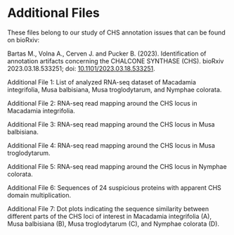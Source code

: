 # Additional Files

These files belong to our study of CHS annotation issues that can be found on bioRxiv:

Bartas M., Volna A., Cerven J. and Pucker B. (2023). Identification of annotation artifacts concerning the CHALCONE SYNTHASE (CHS). bioRxiv 2023.03.18.533251; doi: [10.1101/2023.03.18.533251](https://doi.org/10.1101/2023.03.18.533251).


Additional File 1: List of analyzed RNA-seq dataset of Macadamia integrifolia, Musa balbisiana, Musa troglodytarum, and Nymphae colorata.

Additional File 2: RNA-seq read mapping around the CHS locus in Macadamia integrifolia.

Additional File 3: RNA-seq read mapping around the CHS locus in Musa balbisiana.

Additional File 4: RNA-seq read mapping around the CHS locus in Musa troglodytarum.

Additional File 5: RNA-seq read mapping around the CHS locus in Nymphae colorata.

Additional File 6: Sequences of 24 suspicious proteins with apparent CHS domain multiplication.

Additional File 7: Dot plots indicating the sequence similarity between different parts of the CHS loci of interest in Macadamia integrifolia (A), Musa balbisiana (B), Musa troglodytarum (C), and Nymphae colorata (D).

